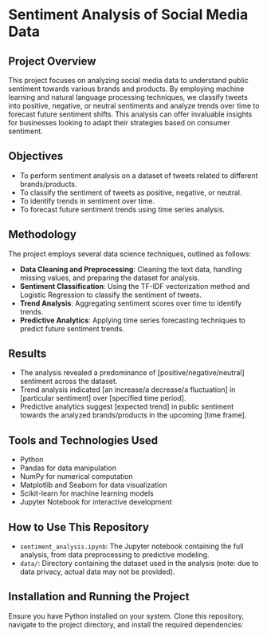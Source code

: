 # Sentiment Analysis of Social Media Data

## Project Overview
This project focuses on analyzing social media data to understand public sentiment towards various brands and products. By employing machine learning and natural language processing techniques, we classify tweets into positive, negative, or neutral sentiments and analyze trends over time to forecast future sentiment shifts. This analysis can offer invaluable insights for businesses looking to adapt their strategies based on consumer sentiment.

## Objectives
- To perform sentiment analysis on a dataset of tweets related to different brands/products.
- To classify the sentiment of tweets as positive, negative, or neutral.
- To identify trends in sentiment over time.
- To forecast future sentiment trends using time series analysis.

## Methodology
The project employs several data science techniques, outlined as follows:
- **Data Cleaning and Preprocessing**: Cleaning the text data, handling missing values, and preparing the dataset for analysis.
- **Sentiment Classification**: Using the TF-IDF vectorization method and Logistic Regression to classify the sentiment of tweets.
- **Trend Analysis**: Aggregating sentiment scores over time to identify trends.
- **Predictive Analytics**: Applying time series forecasting techniques to predict future sentiment trends.

## Results
- The analysis revealed a predominance of [positive/negative/neutral] sentiment across the dataset.
- Trend analysis indicated [an increase/a decrease/a fluctuation] in [particular sentiment] over [specified time period].
- Predictive analytics suggest [expected trend] in public sentiment towards the analyzed brands/products in the upcoming [time frame].

## Tools and Technologies Used
- Python
- Pandas for data manipulation
- NumPy for numerical computation
- Matplotlib and Seaborn for data visualization
- Scikit-learn for machine learning models
- Jupyter Notebook for interactive development

## How to Use This Repository
- `sentiment_analysis.ipynb`: The Jupyter notebook containing the full analysis, from data preprocessing to predictive modeling.
- `data/`: Directory containing the dataset used in the analysis (note: due to data privacy, actual data may not be provided).

## Installation and Running the Project
Ensure you have Python installed on your system. Clone this repository, navigate to the project directory, and install the required dependencies:

